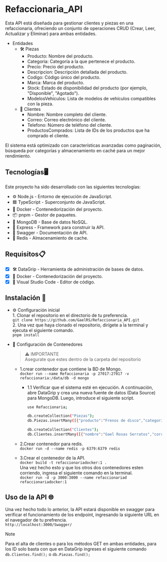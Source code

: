 # Refaccionaria_API
Esta API está diseñada para gestionar clientes y piezas en una refaccionaria, ofreciendo un conjunto de operaciones CRUD (Crear, Leer, Actualizar y Eliminar) para ambas entidades.

- Entidades<br>
  - 🛠️ Piezas
    - Producto: Nombre del producto.
    - Categoria: Categoría a la que pertenece el producto.
    - Precio: Precio del producto.
    - Descripcion: Descripción detallada del producto.
    - Codigo: Código único del producto.
    - Marca: Marca del producto.
    - Stock: Estado de disponibilidad del producto (por ejemplo, "Disponible", "Agotado").
    - ModelosVehiculos: Lista de modelos de vehículos compatibles con la pieza.
  - 👤 Clientes
    - Nombre: Nombre completo del cliente.
    - Correo: Correo electrónico del cliente.
    - Telefono: Número de teléfono del cliente.
    - ProductosComprados: Lista de IDs de los productos que ha comprado el cliente.
      
El sistema está optimizado con características avanzadas como paginación, búsqueda por categorías y almacenamiento en caché para un mejor rendimiento.

## Tecnologías🖥️
Este proyecto ha sido desarrollado con las siguientes tecnologías:
- ⚙️ Node.js - Entorno de ejecución de JavaScript.
- 🟦 TypeScript - Superconjunto de JavaScript.
- 🐳 Docker - Contenedorización del proyecto.
- 📦 pnpm - Gestor de paquetes.
- 🍃 MongoDB - Base de datos NoSQL.
- 🚀 Express - Framework para construir la API.
- 📜 Swagger - Documentación de API.
- 🧠 Redis - Almacenamiento de cache.

## Requisitos📋
- [x] 🛠️ DataGrip - Herramienta de administración de bases de datos.
- [x] 🐳 Docker - Contenedorización del proyecto.
- [x] 📝 Visual Studio Code - Editor de código.
      
## Instalación 🔧
- ⚙️ Configuración inicial<br>
      1. Clonar el repositorio en el directorio de tu preferencia.<br>
         ``git clone https://github.com/GaelRS/Refaccionaria_API.git``<br>
      2. Una vez que haya clonado el repositorio, dirígete a la terminal y ejecuta el siguiente comando.<br>
         ``pnpm install``<br>
         
- 🐳 Configuración de Contenedores
  > ⚠️ IMPORTANTE<br>
  > Asegurate que estes dentro de la carpeta del repositorio<br>
    - 1.crear contenedor que contiene la BD de Mongo.<br>
        ``docker run --name Refaccionaria -p 27017:27017 -v refaccionaria:/data/db -d mongo``
      
        - 1.1 Verificar que el sistema esté en ejecución. A continuación, abre DataGrip y crea una nueva fuente de datos (Data Source) para MongoDB. Luego, introduce el siguiente script.
          ```bash
          use Refaccionaria;
          
          db.createCollection("Piezas");
          db.Piezas.insertMany([{"producto":"Frenos de disco","categoria":"Frenos","precio":1500,"descripcion":"Frenos de disco de alta calidad para                   vehículos.","codigo":"FREN1234","marca":"Autoparts","stock":"Disponible","modelosVehiculos":["Toyota Corolla 2020","Honda Civic 2019"]},{"producto":"Filtro de aire","categoria":"Motor","precio":800,"descripcion":"Filtro de aire de alto rendimiento.","codigo":"MOT9876","marca":"Performance Parts","stock":"Agotado","modelosVehiculos":["Ford Mustang 2018","Chevrolet Camaro 2020","Dodge Challenger 2021"]},{"producto":"Amortiguadores","categoria":"Suspensión","precio":2500,"descripcion":"Amortiguadores delanteros con alta durabilidad.","codigo":"SUSP5678","marca":"ShockMaster","stock":"Disponible","modelosVehiculos":["Nissan Sentra 2019","Mazda 3 2020"]},{"producto":"Pastillas de freno","categoria":"Frenos","precio":1200,"descripcion":"Pastillas de freno cerámicas.","codigo":"FREN2345","marca":"BrakesPlus","stock":"Disponible","modelosVehiculos":["Toyota Prius 2018","Honda Accord 2019","Hyundai Elantra 2020"]},{"producto":"Aceite sintético","categoria":"Aceites","precio":600,"descripcion":"Aceite sintético para motor 5W-30.","codigo":"ACE1234","marca":"OilMaster","stock":"Disponible","modelosVehiculos":["Chevrolet Silverado 2020","Ram 1500 2019"]},{"producto":"Bujías","categoria":"Motor","precio":900,"descripcion":"Bujías de iridio de alto rendimiento.","codigo":"MOT1234","marca":"SparkPro","stock":"Agotado","modelosVehiculos":["Honda CR-V 2018","Toyota RAV4 2020","Ford Escape 2019"]},{"producto":"Resortes de suspensión","categoria":"Suspensión","precio":2300,"descripcion":"Resortes de suspensión de alta resistencia.","codigo":"SUSP3456","marca":"SpringKing","stock":"Disponible","modelosVehiculos":["Subaru Impreza 2019","Hyundai Tucson 2020"]},{"producto":"Discos de freno","categoria":"Frenos","precio":1800,"descripcion":"Discos de freno ventilados.","codigo":"FREN6789","marca":"StopMaster","stock":"Disponible","modelosVehiculos":["Volkswagen Golf 2020","Audi A3 2019"]},{"producto":"Aceite para transmisiones","categoria":"Aceites","precio":700,"descripcion":"Aceite para transmisiones automáticas.","codigo":"ACE5678","marca":"TransOil","stock":"Agotado","modelosVehiculos":["Jeep Wrangler 2020","Nissan Xterra 2019"]},{"producto":"Correa de distribución","categoria":"Motor","precio":1100,"descripcion":"Correa de distribución reforzada.","codigo":"MOT4567","marca":"PowerBelt","stock":"Disponible","modelosVehiculos":["Mitsubishi Outlander 2020","Kia Sportage 2019"]}])

          db.createCollection("Clientes");
          db.Clientes.insertMany([{"nombre":"Gael Rosas Serratos","correo":"gael.rosas@gmail.com","telefono":"442-193-4547","productosComprados":["6717de78847ec1245fa626cc"]},{"nombre":"Ana López Martínez","correo":"ana.lopez@gmail.com","telefono":"553-192-8484","productosComprados":["6717de78847ec1245fa626cd","6717de78847ec1245fa626ce"]},{"nombre":"Carlos Pérez Gómez","correo":"carlos.perez@hotmail.com","telefono":"777-555-1234","productosComprados":["6717de78847ec1245fa626cf"]},{"nombre":"Marta Ruiz Hernández","correo":"marta.ruiz@gmail.com","telefono":"123-456-7890","productosComprados":["6717de78847ec1245fa626d0","6717de78847ec1245fa626d1","6717de78847ec1245fa626d2"]},{"nombre":"Javier Gómez López","correo":"javier.gomez@hotmail.com","telefono":"222-444-5566","productosComprados":["6717de78847ec1245fa626d3"]},{"nombre":"Lucía Martínez Pérez","correo":"lucia.martinez@gmail.com","telefono":"999-888-7777","productosComprados":["6717de78847ec1245fa626d4"]},{"nombre":"Roberto Sánchez Torres","correo":"roberto.sanchez@hotmail.com","telefono":"555-123-4567","productosComprados":["6717de78847ec1245fa626d5","6717de78847ec1245fa626d0"]},{"nombre":"Claudia Torres Jiménez","correo":"claudia.torres@gmail.com","telefono":"444-555-6666","productosComprados":["6717de78847ec1245fa626cd"]},{"nombre":"Diego Fernández Ruiz","correo":"diego.fernandez@hotmail.com","telefono":"333-222-1111","productosComprados":["6717de78847ec1245fa626cc","6717de78847ec1245fa626d2"]},{"nombre":"Elena Jiménez Morales","correo":"elena.jimenez@gmail.com","telefono":"666-777-8888","productosComprados":["6717de78847ec1245fa626cf","6717de78847ec1245fa626d1"]}])
          ```
  - 2.Crear contenedor para redis.<br>
    ``docker run -d --name redis -p 6379:6379 redis``
  - 3.Crear el contenedor de la API.<br>
    ``docker build -t refaccionariadocker:1 .``<br>
    Una vez hecho esto y que los otros dos contenedores esten corriendo, ingresa el siguiente comando en la terminal.<br>
    ``docker run -d -p 3000:3000 --name refaccionariad refaccionariadocker:1``

## Uso de la API 🌐<br>
Una vez hecho todo lo anterior, la API estará disponible en swagger para verificar el funcionamiento de los endpoint, ingresando la siguiente URL en el navegador de tu prefrencia.<br>
``http://localhost:3000/Swagger/``

>[!NOTE]
>Para el alta de clientes o para los métodos GET en ambas entidades, para los ID solo basta con que en DataGrip ingreses el siguiente comando
>``db.Clientes.find();`` o ``db.Piezas.find();``
